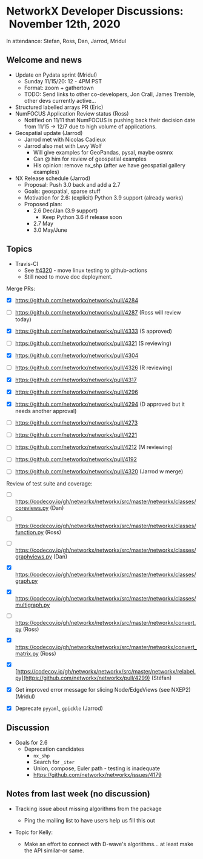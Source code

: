 # NetworkX Developer Discussions:  November 12th, 2020

In attendance: Stefan, Ross, Dan, Jarrod, Mridul

## Welcome and news

- Update on Pydata sprint (Mridul)
  * Sunday 11/15/20: 12 - 4PM PST
  * Format: zoom + gathertown
  * TODO: Send links to other co-developers, Jon Crall, James Tremble, other devs currently active...
- Structured labelled arrays PR (Eric)
- NumFOCUS Application Review status (Ross)
  * Notified on 11/11 that NumFOCUS is pushing back their decision date from 11/15 -> 12/7 due to high volume of applications.
- Geospatial update (Jarrod)
  * Jarrod met with Nicolas Cadieux
  * Jarrod also met with Levy Wolf 
    - Will give examples for GeoPandas, pysal, maybe osmnx
    - Can @ him for review of geospatial examples
    - His opinion: remove nx_shp (after we have geospatial gallery examples)
- NX Release schedule (Jarrod)
  * Proposal: Push 3.0 back and add a 2.7
  * Goals: geospatial, sparse stuff
  * Motivation for 2.6: (explicit) Python 3.9 support (already works)
  * Proposed plan:
    - 2.6 Dec/Jan (3.9 support)
      * Keep Python 3.6 if release soon
    - 2.7 May
    - 3.0 May/June

## Topics

 - Travis-CI
   * See [#4320](https://github.com/networkx/networkx/pull/4320) - move linux testing to github-actions
   * Still need to move doc deployment.

Merge PRs:
- [x] https://github.com/networkx/networkx/pull/4284
- [ ] https://github.com/networkx/networkx/pull/4287 (Ross will review today)
- [x] https://github.com/networkx/networkx/pull/4333 (S approved)
- [ ] https://github.com/networkx/networkx/pull/4321 (S reviewing)
- [x] https://github.com/networkx/networkx/pull/4304
- [ ] https://github.com/networkx/networkx/pull/4326 (R reviewing)
- [x] https://github.com/networkx/networkx/pull/4317
- [x] https://github.com/networkx/networkx/pull/4296
- [x] https://github.com/networkx/networkx/pull/4294 (D approved
but it needs another approval)
- [ ] https://github.com/networkx/networkx/pull/4273
- [ ] https://github.com/networkx/networkx/pull/4221
- [ ] https://github.com/networkx/networkx/pull/4212 (M reviewing)
- [ ] https://github.com/networkx/networkx/pull/4192
- [ ] https://github.com/networkx/networkx/pull/4320 (Jarrod w merge)


Review of test suite and coverage:
- [ ] https://codecov.io/gh/networkx/networkx/src/master/networkx/classes/coreviews.py (Dan)
- [ ] https://codecov.io/gh/networkx/networkx/src/master/networkx/classes/function.py (Ross)
- [ ] https://codecov.io/gh/networkx/networkx/src/master/networkx/classes/graphviews.py  (Dan)
- [x] https://codecov.io/gh/networkx/networkx/src/master/networkx/classes/graph.py
- [x] https://codecov.io/gh/networkx/networkx/src/master/networkx/classes/multigraph.py
- [ ] https://codecov.io/gh/networkx/networkx/src/master/networkx/convert.py (Ross)
- [x] https://codecov.io/gh/networkx/networkx/src/master/networkx/convert_matrix.py (Ross)
- [x] [https://codecov.io/gh/networkx/networkx/src/master/networkx/relabel.py](https://github.com/networkx/networkx/pull/4299) (Stéfan)

- [x] Get improved error message for slicing Node/EdgeViews (see NXEP2) (Mridul)
- [x] Deprecate `pyyaml`, `gpickle` (Jarrod)


## Discussion

- Goals for 2.6
  * Deprecation candidates
    * `nx_shp`
    * Search for `_iter`
    * Union, compose, Euler path - testing is inadequate
    * https://github.com/networkx/networkx/issues/4179

## Notes from last week (no discussion)

- Tracking issue about missing algorithms from the package
  * Ping the mailing list to have users help us fill this out

- Topic for Kelly:
  - Make an effort to connect with D-wave's algorithms... at least make the API similar-or same.